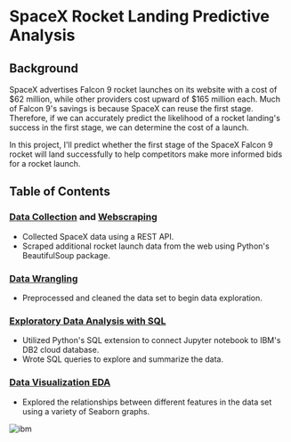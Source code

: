 # SpaceX Rocket Landing Predictive Analysis
## Background
SpaceX advertises Falcon 9 rocket launches on its website with a cost of $62 million, while other providers cost upward of $165 million each. Much of Falcon 9's savings is because SpaceX can reuse the first stage. Therefore, if we can accurately predict the likelihood of a rocket landing's success in the first stage, we can determine the cost of a launch. 

In this project, I'll predict whether the first stage of the SpaceX Falcon 9 rocket will land successfully to help competitors make more informed bids for a rocket launch.

## Table of Contents
### [Data Collection](https://github.com/kellibelcher/IBM-Data-Science-Capstone/blob/master/Week%201%20Lab:%20Spacex%20Data%20Collection.ipynb) and [Webscraping](https://github.com/kellibelcher/IBM-Data-Science-Capstone-2/blob/master/Week%201%20Lab:%20Webscraping.ipynb)
- Collected SpaceX data using a REST API.
- Scraped additional rocket launch data from the web using Python's BeautifulSoup package.

### [Data Wrangling](https://github.com/kellibelcher/IBM-Data-Science-Capstone/blob/master/Lab%202:%20Data%20Wrangling.ipynb)
- Preprocessed and cleaned the data set to begin data exploration.

### [Exploratory Data Analysis with SQL](https://github.com/kellibelcher/IBM-Data-Science-Capstone/blob/master/Lab%203:%20SQL%20EDA.ipynb)
- Utilized Python's SQL extension to connect Jupyter notebook to IBM's DB2 cloud database.
- Wrote SQL queries to explore and summarize the data.

### [Data Visualization EDA](https://github.com/kellibelcher/IBM-Data-Science-Capstone/blob/master/Lab%204:%20EDA%20Data%20viz.ipynb)
- Explored the relationships between different features in the data set using a variety of Seaborn graphs.







![ibm](https://media.designrush.com/inspiration_images/134929/conversions/_1512513081_152_ibm-mobile.jpg)
